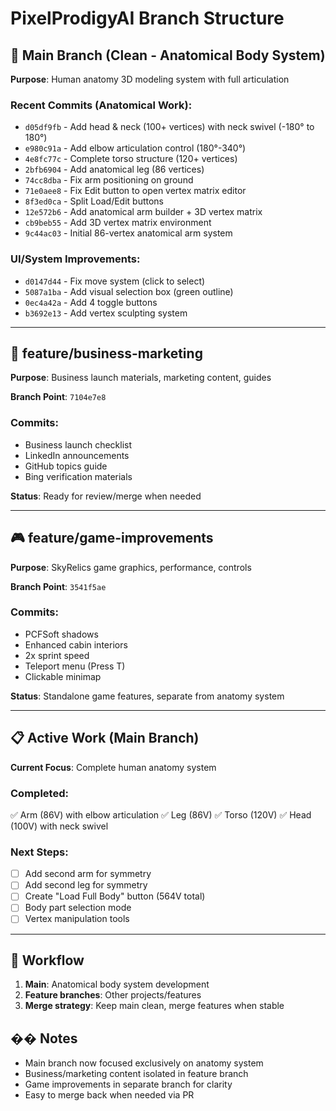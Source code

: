 # PixelProdigyAI Branch Structure

## 🎯 Main Branch (Clean - Anatomical Body System)
**Purpose**: Human anatomy 3D modeling system with full articulation

### Recent Commits (Anatomical Work):
- `d05df9fb` - Add head & neck (100+ vertices) with neck swivel (-180° to 180°)
- `e980c91a` - Add elbow articulation control (180°-340°)
- `4e8fc77c` - Complete torso structure (120+ vertices)
- `2bfb6904` - Add anatomical leg (86 vertices)
- `74cc8dba` - Fix arm positioning on ground
- `71e0aee8` - Fix Edit button to open vertex matrix editor
- `8f3ed0ca` - Split Load/Edit buttons
- `12e572b6` - Add anatomical arm builder + 3D vertex matrix
- `cb9beb55` - Add 3D vertex matrix environment
- `9c44ac03` - Initial 86-vertex anatomical arm system

### UI/System Improvements:
- `d0147d44` - Fix move system (click to select)
- `5087a1ba` - Add visual selection box (green outline)
- `0ec4a42a` - Add 4 toggle buttons
- `b3692e13` - Add vertex sculpting system

---

## 🏢 feature/business-marketing
**Purpose**: Business launch materials, marketing content, guides

**Branch Point**: `7104e7e8`

### Commits:
- Business launch checklist
- LinkedIn announcements
- GitHub topics guide
- Bing verification materials

**Status**: Ready for review/merge when needed

---

## 🎮 feature/game-improvements  
**Purpose**: SkyRelics game graphics, performance, controls

**Branch Point**: `3541f5ae`

### Commits:
- PCFSoft shadows
- Enhanced cabin interiors
- 2x sprint speed
- Teleport menu (Press T)
- Clickable minimap

**Status**: Standalone game features, separate from anatomy system

---

## 📋 Active Work (Main Branch)
**Current Focus**: Complete human anatomy system

### Completed:
✅ Arm (86V) with elbow articulation
✅ Leg (86V)
✅ Torso (120V)
✅ Head (100V) with neck swivel

### Next Steps:
- [ ] Add second arm for symmetry
- [ ] Add second leg for symmetry
- [ ] Create "Load Full Body" button (564V total)
- [ ] Body part selection mode
- [ ] Vertex manipulation tools

---

## 🔄 Workflow
1. **Main**: Anatomical body system development
2. **Feature branches**: Other projects/features
3. **Merge strategy**: Keep main clean, merge features when stable

## �� Notes
- Main branch now focused exclusively on anatomy system
- Business/marketing content isolated in feature branch
- Game improvements in separate branch for clarity
- Easy to merge back when needed via PR
